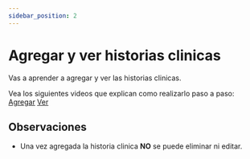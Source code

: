 ```yaml
---
sidebar_position: 2
---
```


# Agregar y ver historias clinicas

Vas a aprender a agregar y ver las historias clinicas.

Vea los siguientes videos que explican como realizarlo paso a paso: [Agregar](https://drive.google.com/file/d/1bS5_djXjeRav2JvMcq8o8cTw0GdvLhGN/view)
[Ver](https://drive.google.com/file/d/1NCNIbtNBo_M279ybsZ-oAZyfIqnh-5Ug/view)


## Observaciones

- Una vez agregada la historia clinica **NO** se puede eliminar ni editar.